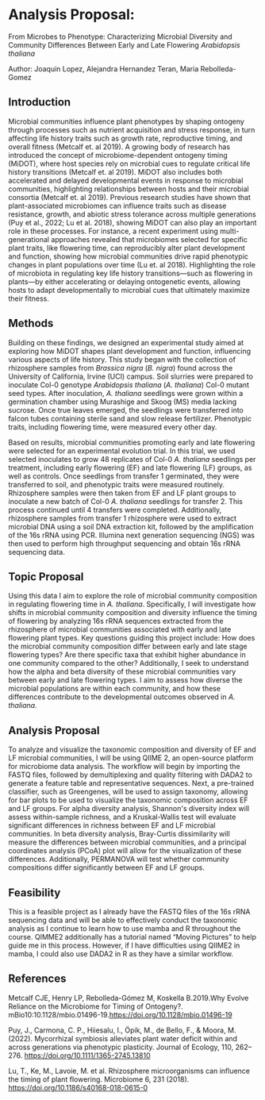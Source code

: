 # Analysis Proposal: 
From Microbes to Phenotype: Characterizing Microbial Diversity and Community Differences Between Early and Late Flowering _Arabidopsis thaliana_

Author: Joaquin Lopez, Alejandra Hernandez Teran, Maria Rebolleda-Gomez

## Introduction

Microbial communities influence plant phenotypes by shaping ontogeny through processes such as nutrient acquisition and stress response, in turn affecting life history traits such as growth rate, reproductive timing, and overall fitness (Metcalf et. al 2019). A growing body of research has introduced the concept of microbiome-dependent ontogeny timing (MiDOT), where host species rely on microbial cues to regulate critical life history transitions (Metcalf et. al 2019). MiDOT also includes both accelerated and delayed developmental events  in response  to microbial communities, highlighting relationships between hosts and their microbial consortia (Metcalf et. al 2019). Previous research studies have shown that plant-associated microbiomes can influence traits such as disease resistance, growth, and abiotic stress tolerance across multiple generations (Puy et al., 2022; Lu et al. 2018), showing MiDOT can also play an important role in these processes. For instance, a recent experiment using multi-generational approaches revealed that microbiomes selected for specific plant traits, like flowering time, can reproducibly alter plant development and function, showing how microbial communities drive rapid phenotypic changes in plant populations over time (Lu et. al 2018). Highlighting the role of microbiota in regulating key life history transitions—such as flowering in plants—by either accelerating or delaying ontogenetic events, allowing hosts to adapt developmentally to microbial cues that ultimately maximize their fitness.

## Methods

Building on these findings, we designed an experimental study aimed at exploring how MiDOT shapes plant development and function, influencing various aspects of life history. This study began with the collection of rhizosphere samples from _Brassica nigra_ (_B. nigra_) found across the University of California, Irvine (UCI) campus. Soil slurries were prepared to inoculate Col-0 genotype _Arabidopsis thaliana_ (_A. thaliana_) Col-0 mutant seed types. After inoculation, _A. thaliana_ seedlings were grown within a germination chamber using Murashige and Skoog (MS) media lacking sucrose. Once true leaves emerged, the seedlings were transferred into falcon tubes containing sterile sand and slow release fertilizer. Phenotypic traits, including flowering time, were measured every other day. 

Based on results, microbial communities promoting early and late flowering were selected for an experimental evolution trial. In this trial, we used selected inoculates to grow 48 replicates of Col-0 _A. thaliana_ seedlings per treatment, including early flowering (EF) and late flowering (LF) groups, as well as controls. Once seedlings from transfer 1 germinated, they were transferred to soil, and phenotypic traits were measured routinely. Rhizosphere samples were then taken from EF and LF plant groups to inoculate a new batch of Col-0 _A. thaliana_ seedlings for transfer 2. This process continued until 4 transfers were completed. Additionally, rhizosphere samples from transfer 1 rhizosphere were used to extract microbial DNA using a soil DNA extraction kit, followed by the amplification of the 16s rRNA using PCR. Illumina next generation sequencing (NGS) was then used to perform high throughput sequencing and obtain 16s rRNA sequencing data. 

## Topic Proposal

Using this data I aim to explore the role of microbial community composition in regulating flowering time in _A. thaliana_. Specifically, I will investigate how shifts in microbial community composition and diversity influence the timing of flowering by analyzing 16s rRNA sequences extracted from the rhizosphere of microbial communities associated with early and late flowering plant types. Key questions guiding this project include: How does the microbial community composition differ between early and late stage flowering types? Are there specific taxa that exhibit higher abundance in one community compared to the other? Additionally, I seek to understand how the alpha and beta diversity of these microbial communities vary between early and late flowering types. I aim to assess how diverse the microbial populations are within each community, and how these differences contribute to the developmental outcomes observed in _A. thaliana_. 

## Analysis Proposal

To analyze and visualize the taxonomic composition and diversity of EF and LF microbial communities, I will be using QIIME 2, an open-source platform for microbiome data analysis. The workflow will begin by importing the FASTQ files, followed by demultiplexing and quality filtering with DADA2 to generate a feature table and representative sequences. Next, a pre-trained classifier, such as Greengenes, will be used to assign taxonomy, allowing for bar plots to be used to visualize the taxonomic composition across EF and LF groups. For alpha diversity analysis, Shannon's diversity index will assess within-sample richness, and a Kruskal-Wallis test will evaluate significant differences in richness between EF and LF microbial communities. In beta diversity analysis, Bray-Curtis dissimilarity will measure the differences between microbial communities, and a principal coordinates analysis (PCoA) plot will allow for the visualization of these differences. Additionally, PERMANOVA will test whether community compositions differ significantly between EF and LF groups. 

## Feasibility

This is a feasible project as I already have the FASTQ files of the 16s rRNA sequencing data and will be able to effectively conduct the taxonomic analysis as I continue to learn how to use mamba and R throughout the course. QIMME2 additionally has a tutorial named “Moving Pictures” to help guide me in this process. However, if I have difficulties using QIIME2 in mamba, I could also use DADA2 in R as they have a similar workflow.

## References

Metcalf CJE, Henry LP, Rebolleda-Gómez M, Koskella B.2019.Why Evolve Reliance on the Microbiome for Timing of Ontogeny?. mBio10:10.1128/mbio.01496-19.https://doi.org/10.1128/mbio.01496-19

Puy, J., Carmona, C. P., Hiiesalu, I., Öpik, M., de Bello, F., & Moora, M. (2022). Mycorrhizal symbiosis alleviates plant water deficit within and across generations via phenotypic 
plasticity. Journal of Ecology, 110, 262–276. https://doi.org/10.1111/1365-2745.13810 

Lu, T., Ke, M., Lavoie, M. et al. Rhizosphere microorganisms can influence the timing of plant flowering. Microbiome 6, 231 (2018). https://doi.org/10.1186/s40168-018-0615-0

